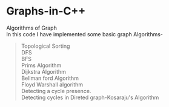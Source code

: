 # Graphs-in-C++
Algorithms of Graph<br/>
In this code I have implemented some basic graph Algorithms-<br/>
>Topological Sorting<br/>
>DFS<br/>
>BFS<br/>
>Prims Algorithm<br/>
>Dijkstra Algorithm<br/>
>Bellman ford Algorithm<br/>
>Floyd Warshall algorithm<br/>
>Detecting a cycle presence.<br/>
>Detecting cycles in Direted graph-Kosaraju's Algorithm<br/>
